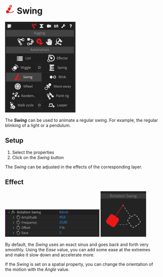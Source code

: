 # ![swing Icon](img\duik-icons\automation\swing-icon-r.png) Swing

![Swing panel](img\duik-screenshots\S-Rigging\S-Rigging-Automations\Swing.PNG)

The ***Swing*** can be used to animate a regular swing. For example, the regular blinking of a light or a pendulum.

## Setup

1. Select the properties
2. Click on the *Swing* button

The *Swing* can be adjusted in the effects of the corresponding layer.

## Effect

![Swing panel](img\duik-screenshots\S-Rigging\S-Rigging-Automations\Swing-effects.PNG)
![Swing example](img\duik-screenshots\S-Rigging\S-Rigging-Automations\automation-illustration\swing-example.png)

By default, the *Swing* uses an exact sinus and goes back and forth very smoothly. Using the *Ease* value, you can add some ease at the extremes and make it slow down and accelerate more.

If the *Swing* is set on a spatial property, you can change the orientation of the motion with the *Angle* value.
